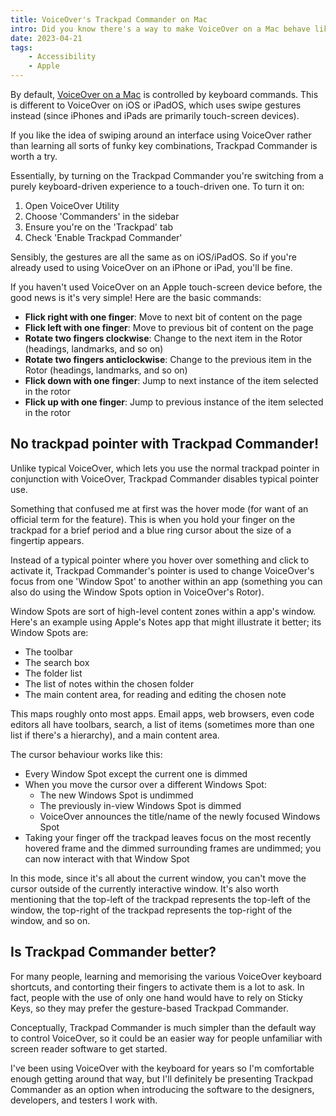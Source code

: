 ```yaml
---
title: VoiceOver's Trackpad Commander on Mac
intro: Did you know there's a way to make VoiceOver on a Mac behave like VoiceOver on an iPhone or iPad? No? Let me introduce you to Trackpad Commander!
date: 2023-04-21
tags:
    - Accessibility
    - Apple
---
```


By default, [VoiceOver on a Mac](/blog/getting-started-with-voiceover-on-macos) is controlled by keyboard commands. This is different to VoiceOver on iOS or iPadOS, which uses swipe gestures instead (since iPhones and iPads are primarily touch-screen devices).

If you like the idea of swiping around an interface using VoiceOver rather than learning all sorts of funky key combinations, Trackpad Commander is worth a try.

Essentially, by turning on the Trackpad Commander you're switching from a purely keyboard-driven experience to a touch-driven one. To turn it on:

1. Open VoiceOver Utility
2. Choose 'Commanders' in the sidebar
3. Ensure you're on the 'Trackpad' tab
4. Check 'Enable Trackpad Commander'

Sensibly, the gestures are all the same as on iOS/iPadOS. So if you're already used to using VoiceOver on an iPhone or iPad, you'll be fine.

If you haven't used VoiceOver on an Apple touch-screen device before, the good news is it's very simple! Here are the basic commands:

- <b>Flick right with one finger</b>: Move to next bit of content on the page
- <b>Flick left with one finger</b>: Move to previous bit of content on the page
- <b>Rotate two fingers clockwise</b>: Change to the next item in the Rotor (headings, landmarks, and so on)
- <b>Rotate two fingers anticlockwise</b>: Change to the previous item in the Rotor (headings, landmarks, and so on)
- <b>Flick down with one finger</b>: Jump to next instance of the item selected in the rotor
- <b>Flick up with one finger</b>: Jump to previous instance of the item selected in the rotor


## No trackpad pointer with Trackpad Commander!

Unlike typical VoiceOver, which lets you use the normal trackpad pointer in conjunction with VoiceOver, Trackpad Commander disables typical pointer use.

Something that confused me at first was the hover mode (for want of an official term for the feature). This is when you hold your finger on the trackpad for a brief period and a blue ring cursor about the size of a fingertip appears.

Instead of a typical pointer where you hover over something and click to activate it, Trackpad Commander's pointer is used to change VoiceOver's focus from one 'Window Spot' to another within an app (something you can also do using the Window Spots option in VoiceOver's Rotor).

Window Spots are sort of high-level content zones within a app's window. Here's an example using Apple's Notes app that might illustrate it better; its Window Spots are:

- The toolbar
- The search box
- The folder list
- The list of notes within the chosen folder
- The main content area, for reading and editing the chosen note

This maps roughly onto most apps. Email apps, web browsers, even code editors all have toolbars, search, a list of items (sometimes more than one list if there's a hierarchy), and a main content area.

The cursor behaviour works like this:

- Every Window Spot except the current one is dimmed
- When you move the cursor over a different Windows Spot:
    - The new Windows Spot is undimmed
    - The previously in-view Windows Spot is dimmed
    - VoiceOver announces the title/name of the newly focused Windows Spot
- Taking your finger off the trackpad leaves focus on the most recently hovered frame and the dimmed surrounding frames are undimmed; you can now interact with that Window Spot

In this mode, since it's all about the current window, you can't move the cursor outside of the currently interactive window. It's also worth mentioning that the top-left of the trackpad represents the top-left of the window, the top-right of the trackpad represents the top-right of the window, and so on.


## Is Trackpad Commander better?

For many people, learning and memorising the various VoiceOver keyboard shortcuts, and contorting their fingers to activate them is a lot to ask. In fact, people with the use of only one hand would have to rely on Sticky Keys, so they may prefer the gesture-based Trackpad Commander.

Conceptually, Trackpad Commander is much simpler than the default way to control VoiceOver, so it could be an easier way for people unfamiliar with screen reader software to get started.

I've been using VoiceOver with the keyboard for years so I'm comfortable enough getting around that way, but I'll definitely be presenting Trackpad Commander as an option when introducing the software to the designers, developers, and testers I work with.
